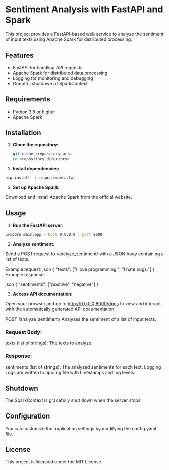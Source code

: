 # Sentiment Analysis with FastAPI and Spark

This project provides a FastAPI-based web service to analyze the sentiment of input texts using Apache Spark for distributed processing.

## Features

- FastAPI for handling API requests
- Apache Spark for distributed data processing
- Logging for monitoring and debugging
- Graceful shutdown of SparkContext

## Requirements

- Python 3.8 or higher
- Apache Spark

## Installation

1. **Clone the repository:**

   ```bash
   git clone <repository_url>
   cd <repository_directory>
   ```
2. **Install dependencies:**

```bash
pip install -r requirements.txt 
```

3. **Set up Apache Spark:**

Download and install Apache Spark from the official website.

## Usage
1. **Run the FastAPI server:**

```bash
uvicorn main:app --host 0.0.0.0 --port 8000 
```

2. **Analyze sentiment:**

Send a POST request to /analyze_sentiment/ with a JSON body containing a list of texts.

Example request:
json
{
  "texts": ["I love programming!", "I hate bugs."]
}
Example response:

json
{
  "sentiments": ["positive", "negative"]
}

3. **Access API documentation:**

Open your browser and go to http://0.0.0.0:8000/docs to view and interact with the automatically generated API documentation.


POST /analyze_sentiment/
Analyzes the sentiment of a list of input texts.

### Request Body:
texts (list of strings): The texts to analyze.

### Response:
sentiments (list of strings): The analyzed sentiments for each text.
Logging
Logs are written to app.log file with timestamps and log levels.

## Shutdown
The SparkContext is gracefully shut down when the server stops.

## Configuration
You can customize the application settings by modifying the config.yaml file.

## License
This project is licensed under the MIT License.